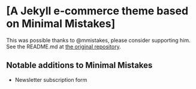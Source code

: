 # [A Jekyll e-commerce theme based on Minimal Mistakes]

This was possible thanks to @mmistakes, please consider supporting him.
See the README.md at [the original repository](https://github.com/mmistakes/minimal-mistakes).

## Notable additions to Minimal Mistakes

- Newsletter subscription form
